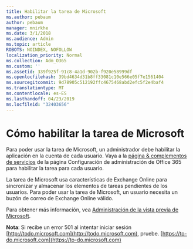 ```yaml
---
title: Habilitar la tarea de Microsoft
ms.author: pebaum
author: pebaum
manager: mnirkhe
ms.date: 3/1/2018
ms.audience: Admin
ms.topic: article
ROBOTS: NOINDEX, NOFOLLOW
localization_priority: Normal
ms.collection: Adm_O365
ms.custom: ''
ms.assetid: 339f925f-91c8-4a1d-902b-f920e58999df
ms.openlocfilehash: 39bd4634d31b8ff33081c10e566e05f7e1561404
ms.sourcegitcommit: 9d78905c512192ffc4675468abd2efc5f2e4baf4
ms.translationtype: MT
ms.contentlocale: es-ES
ms.lasthandoff: 04/23/2019
ms.locfileid: "32403656"
---
```

# <a name="how-to-enable-microsoft-to-do"></a>Cómo habilitar la tarea de Microsoft

Para poder usar la tarea de Microsoft, un administrador debe habilitar la aplicación en la cuenta de cada usuario. Vaya a la [página &amp; complementos de servicios](https://portal.office.com/adminportal/home#/Settings/ServicesAndAddIns) de la página Configuración de administración de Office 365 para habilitar la tarea para cada usuario. 
  
La tarea de Microsoft usa características de Exchange Online para sincronizar y almacenar los elementos de tareas pendientes de los usuarios. Para poder usar la tarea de Microsoft, un usuario necesita un buzón de correo de Exchange Online válido.
  
Para obtener más información, vea [Administración de la vista previa de Microsoft](https://support.office.com/article/490c1a8c-2333-4952-8125-841afadb9620.aspx).
  
 **Nota**: Si recibe un error 501 al intentar iniciar sesión [http://todo.microsoft.com](http://todo.microsoft.com), pruebe. [https://to-do.microsoft.com](https://to-do.microsoft.com)
  

